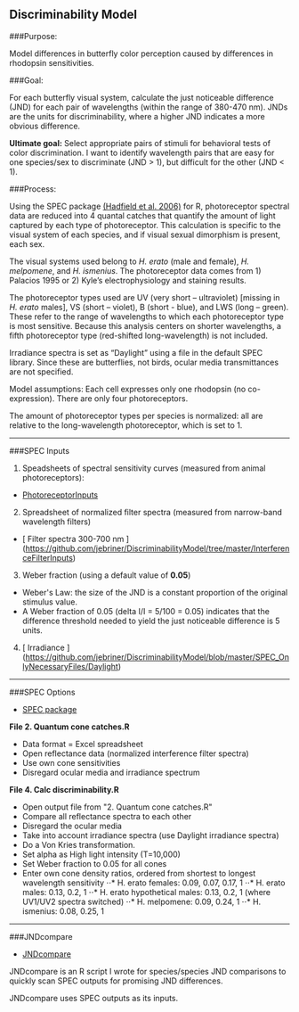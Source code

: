 ﻿Discriminability Model
-----------------------

###Purpose: 

Model differences in butterfly color perception caused by differences in rhodopsin sensitivities.

###Goal: 

For each butterfly visual system, calculate the just noticeable difference (JND) for each pair of wavelengths (within the range of 380-470 nm). 
JNDs are the units for discriminability, where a higher JND indicates a more obvious difference.

**Ultimate goal:** Select appropriate pairs of stimuli for behavioral tests of color discrimination. I want to identify wavelength pairs that are easy for one species/sex to discriminate (JND > 1), but difficult for the other (JND < 1).


###Process: 

Using the SPEC package [(Hadfield et al. 2006)](http://rspb.royalsocietypublishing.org/content/273/1592/1347.abstract?ijkey=05e2609097c5f4e30e172452a347c414e1362aa0&keytype2=tf_ipsecsha) for R, photoreceptor spectral data are reduced into 4 quantal catches that quantify the amount of light captured by each type of photoreceptor. This calculation is specific to the visual system of each species, and if visual sexual dimorphism is present, each sex. 

The visual systems used belong to *H. erato* (male and female), *H. melpomene*, and  *H. ismenius*. The photoreceptor data comes from 1) Palacios 1995 or 2) Kyle’s electrophysiology and staining results. 

The photoreceptor types used are UV (very short – ultraviolet) [missing in *H. erato* males], VS (short – violet), B (short - blue), and LWS (long – green). These refer to the range of wavelengths to which each photoreceptor type is most sensitive. Because this analysis centers on shorter wavelengths, a fifth photoreceptor type (red-shifted long-wavelength) is not included. 

Irradiance spectra is set as “Daylight” using a file in the default SPEC library. Since these are butterflies, not birds, ocular media transmittances are not specified. 

Model assumptions: Each cell expresses only one rhodopsin (no co-expression). There are only four photoreceptors.

The amount of photoreceptor types per species is normalized: all are relative to the long-wavelength photoreceptor, which is set to 1.


---------------

###SPEC Inputs

1. Speadsheets of spectral sensitivity curves (measured from animal photoreceptors): 
- [ PhotoreceptorInputs ](https://github.com/jebriner/DiscriminabilityModel/tree/master/PhotoreceptorInputs)
2. Spreadsheet of normalized filter spectra (measured from narrow-band wavelength filters)
 - [ Filter spectra 300-700 nm ] (https://github.com/jebriner/DiscriminabilityModel/tree/master/InterferenceFilterInputs)
3. Weber fraction (using a default value of **0.05**)
 - Weber's Law: the size of the JND is a constant proportion of the original stimulus value. 
 - A Weber fraction of 0.05  (delta I/I = 5/100 = 0.05) indicates that the difference threshold needed to yield the just noticeable difference is 5 units. 
4. [ Irradiance ] (https://github.com/jebriner/DiscriminabilityModel/blob/master/SPEC_OnlyNecessaryFiles/Daylight)

---------------

###SPEC Options

* [SPEC package](https://github.com/jebriner/DiscriminabilityModel/tree/master/SPEC_OnlyNecessaryFiles)


**File 2. Quantum cone catches.R**

+ Data format = Excel spreadsheet
+ Open reflectance data (normalized interference filter spectra)
+ Use own cone sensitivities
+ Disregard ocular media and irradiance spectrum


**File 4. Calc discriminability.R**

+ Open output file from "2. Quantum cone catches.R"
+ Compare all reflectance spectra to each other
+ Disregard the ocular media
+ Take into account irradiance spectra (use Daylight irradiance spectra)
+ Do a Von Kries transformation.
+ Set alpha as High light intensity (T=10,000)
+ Set Weber fraction to 0.05 for all cones
+ Enter own cone density ratios, ordered from shortest to longest wavelength sensitivity
⋅⋅* H. erato females: 0.09, 0.07, 0.17, 1
⋅⋅* H. erato males: 0.13, 0.2, 1 
⋅⋅* H. erato hypothetical males: 0.13, 0.2, 1 (where UV1/UV2 spectra switched)
⋅⋅* H. melpomene: 0.09, 0.24, 1
⋅⋅* H. ismenius: 0.08, 0.25, 1


-------------------------------------

###JNDcompare

* [JNDcompare](https://github.com/jebriner/DiscriminabilityModel/tree/master/JNDcompare)

JNDcompare is an R script I wrote for species/species JND comparisons to quickly scan SPEC outputs for promising JND differences.

JNDcompare uses SPEC outputs as its inputs.






